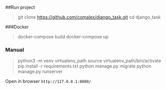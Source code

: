 ##Run project

> git clone https://github.com/comalex/django_task.git
> cd django_task

###Docker
> docker-compose build
> docker-compose up

### Manual

> python3 -m venv virtualenv_path 
> source virtualenv_path/bin/activate
> pip install -r requirements.txt
> python manage.py migrate
> python manage.py runserver

Open in browser `http://127.0.0.1:8000/`